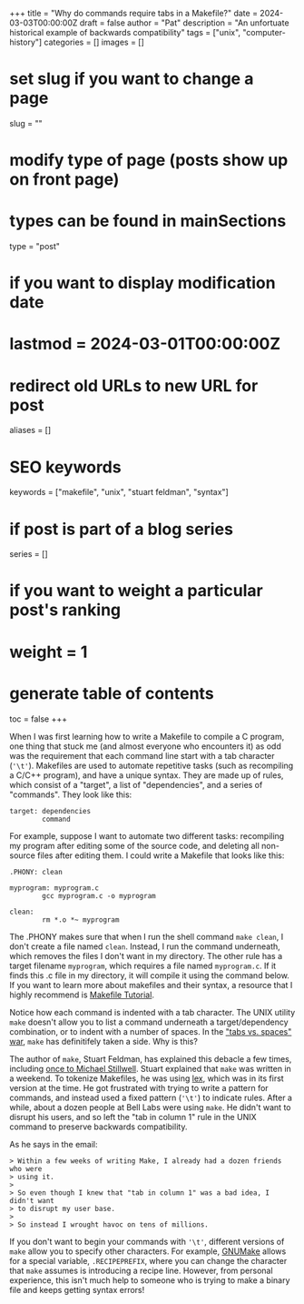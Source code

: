 +++
title = "Why do commands require tabs in a Makefile?"
date = 2024-03-03T00:00:00Z
draft = false
author = "Pat"
description = "An unfortuate historical example of backwards compatibility"
tags = ["unix", "computer-history"]
categories = []
images = []

# set slug if you want to change a page
slug = ""

# modify type of page (posts show up on front page)
# types can be found in mainSections
type = "post"

# if you want to display modification date
# lastmod = 2024-03-01T00:00:00Z

# redirect old URLs to new URL for post
aliases = []

# SEO keywords
keywords = ["makefile", "unix", "stuart feldman", "syntax"]

# if post is part of a blog series
series = []

# if you want to weight a particular post's ranking
# weight = 1

# generate table of contents
toc = false
+++

When I was first learning how to write a Makefile to compile a C program, one
thing that stuck me (and almost everyone who encounters it) as odd was the
requirement that each command line start with a tab character
(`'\t'`). Makefiles are used to automate repetitive tasks (such as recompiling a
C/C++ program), and have a unique syntax. They are made up of rules, which
consist of a "target", a list of "dependencies", and a series of
"commands". They look like this:

```
target: dependencies
        command
```

For example, suppose I want to automate two different tasks: recompiling my 
program after editing some of the source code, and deleting all non-source
files after editing them. I could write a Makefile that looks like this:

```
.PHONY: clean

myprogram: myprogram.c
        gcc myprogram.c -o myprogram
	
clean:
        rm *.o *~ myprogram
```

The .PHONY makes sure that when I run the shell command `make clean`, I don't
create a file named `clean`. Instead, I run the command underneath, which
removes the files I don't want in my directory. The other rule has a target
filename `myprogram`, which requires a file named `myprogram.c`. If it finds
this .c file in my directory, it will compile it using the command below. If you
want to learn more about makefiles and their syntax, a resource that I highly
recommend is [Makefile Tutorial](https://makefiletutorial.com/).

Notice how each command is indented with a tab character. The UNIX utility
`make` doesn't allow you to list a command underneath a target/dependency
combination, or to indent with a number of spaces. In the 
["tabs vs. spaces" war](https://www.youtube.com/watch?v=SsoOG6ZeyUI), `make` has
definitifely taken a side. Why is this?

The author of `make`, Stuart Feldman, has explained this debacle a few times,
including
[once to Michael Stillwell](https://beebo.org/haycorn/2015-04-20_tabs-and-makefiles.html).
Stuart explained that `make` was written in a weekend. To tokenize Makefiles, he
was using [lex](https://en.wikipedia.org/wiki/Lex_(software)), which was in
its first version at the time. He got frustrated with trying to write a pattern
for commands, and instead used a fixed pattern (`'\t'`) to indicate rules. After
a while, about a dozen people at Bell Labs were using `make`. He didn't want to
disrupt his users, and so left the "tab in column 1" rule in the UNIX command to
preserve backwards compatibility.

As he says in the email:

```
> Within a few weeks of writing Make, I already had a dozen friends who were 
> using it.
> 
> So even though I knew that "tab in column 1" was a bad idea, I didn't want
> to disrupt my user base.
> 
> So instead I wrought havoc on tens of millions.
```

If you don't want to begin your commands with `'\t'`, different versions of
`make` allow you to specify other characters. For example, 
[GNUMake](https://www.gnu.org/software/make/manual/html_node/Special-Variables.html)
allows for a special variable, `.RECIPEPREFIX`, where you can change the
character that `make` assumes is introducing a recipe line. However, from
personal experience, this isn't much help to someone who is trying to make a
binary file and keeps getting syntax errors!

